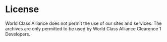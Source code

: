 # License
World Class Alliance does not permit the use of our sites and services. The archives are only permitted to be used by World Class Alliance Clearence 1 Developers.
